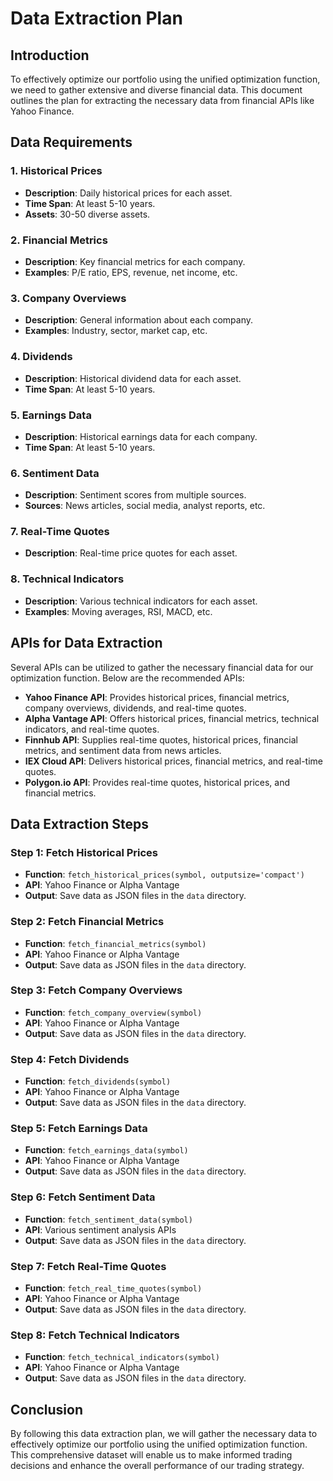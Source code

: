 # Data Extraction Plan

## Introduction

To effectively optimize our portfolio using the unified optimization function, we need to gather extensive and diverse financial data. This document outlines the plan for extracting the necessary data from financial APIs like Yahoo Finance.

## Data Requirements

### 1. Historical Prices
- **Description**: Daily historical prices for each asset.
- **Time Span**: At least 5-10 years.
- **Assets**: 30-50 diverse assets.

### 2. Financial Metrics
- **Description**: Key financial metrics for each company.
- **Examples**: P/E ratio, EPS, revenue, net income, etc.

### 3. Company Overviews
- **Description**: General information about each company.
- **Examples**: Industry, sector, market cap, etc.

### 4. Dividends
- **Description**: Historical dividend data for each asset.
- **Time Span**: At least 5-10 years.

### 5. Earnings Data
- **Description**: Historical earnings data for each company.
- **Time Span**: At least 5-10 years.

### 6. Sentiment Data
- **Description**: Sentiment scores from multiple sources.
- **Sources**: News articles, social media, analyst reports, etc.

### 7. Real-Time Quotes
- **Description**: Real-time price quotes for each asset.

### 8. Technical Indicators
- **Description**: Various technical indicators for each asset.
- **Examples**: Moving averages, RSI, MACD, etc.

## APIs for Data Extraction

Several APIs can be utilized to gather the necessary financial data for our optimization function. Below are the recommended APIs:

- **Yahoo Finance API**: Provides historical prices, financial metrics, company overviews, dividends, and real-time quotes.
- **Alpha Vantage API**: Offers historical prices, financial metrics, technical indicators, and real-time quotes.
- **Finnhub API**: Supplies real-time quotes, historical prices, financial metrics, and sentiment data from news articles.
- **IEX Cloud API**: Delivers historical prices, financial metrics, and real-time quotes.
- **Polygon.io API**: Provides real-time quotes, historical prices, and financial metrics.

## Data Extraction Steps

### Step 1: Fetch Historical Prices
- **Function**: `fetch_historical_prices(symbol, outputsize='compact')`
- **API**: Yahoo Finance or Alpha Vantage
- **Output**: Save data as JSON files in the `data` directory.

### Step 2: Fetch Financial Metrics
- **Function**: `fetch_financial_metrics(symbol)`
- **API**: Yahoo Finance or Alpha Vantage
- **Output**: Save data as JSON files in the `data` directory.

### Step 3: Fetch Company Overviews
- **Function**: `fetch_company_overview(symbol)`
- **API**: Yahoo Finance or Alpha Vantage
- **Output**: Save data as JSON files in the `data` directory.

### Step 4: Fetch Dividends
- **Function**: `fetch_dividends(symbol)`
- **API**: Yahoo Finance or Alpha Vantage
- **Output**: Save data as JSON files in the `data` directory.

### Step 5: Fetch Earnings Data
- **Function**: `fetch_earnings_data(symbol)`
- **API**: Yahoo Finance or Alpha Vantage
- **Output**: Save data as JSON files in the `data` directory.

### Step 6: Fetch Sentiment Data
- **Function**: `fetch_sentiment_data(symbol)`
- **API**: Various sentiment analysis APIs
- **Output**: Save data as JSON files in the `data` directory.

### Step 7: Fetch Real-Time Quotes
- **Function**: `fetch_real_time_quotes(symbol)`
- **API**: Yahoo Finance or Alpha Vantage
- **Output**: Save data as JSON files in the `data` directory.

### Step 8: Fetch Technical Indicators
- **Function**: `fetch_technical_indicators(symbol)`
- **API**: Yahoo Finance or Alpha Vantage
- **Output**: Save data as JSON files in the `data` directory.

## Conclusion

By following this data extraction plan, we will gather the necessary data to effectively optimize our portfolio using the unified optimization function. This comprehensive dataset will enable us to make informed trading decisions and enhance the overall performance of our trading strategy.
